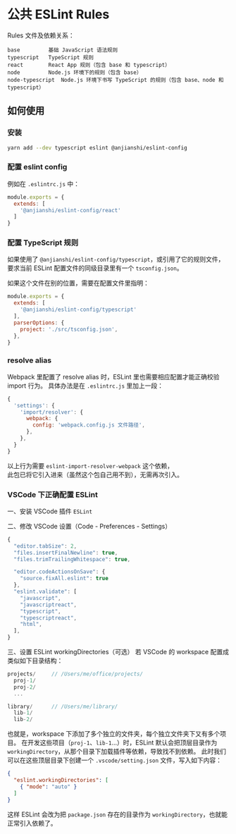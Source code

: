 # 公共 ESLint Rules

Rules 文件及依赖关系：
```
base         基础 JavaScript 语法规则
typescript   TypeScript 规则
react        React App 规则（包含 base 和 typescript）
node         Node.js 环境下的规则（包含 base）
node-typescript  Node.js 环境下书写 TypeScript 的规则（包含 base、node 和 typescript）
```


## 如何使用

### 安装
```sh
yarn add --dev typescript eslint @anjianshi/eslint-config
```

### 配置 eslint config
例如在 `.eslintrc.js` 中：

```js
module.exports = {
  extends: [
    '@anjianshi/eslint-config/react'
  ]
}
```

### 配置 TypeScript 规则
如果使用了 `@anjianshi/eslint-config/typescript`，或引用了它的规则文件，  
要求当前 ESLint 配置文件的同级目录里有一个 `tsconfig.json`。

如果这个文件在别的位置，需要在配置文件里指明：
```js
module.exports = {
  extends: [
    '@anjianshi/eslint-config/typescript'
  ],
  parserOptions: {
    project: './src/tsconfig.json',
  },
}
```

### resolve alias
Webpack 里配置了 resolve alias 时，ESLint 里也需要相应配置才能正确校验 import 行为。
具体办法是在 `.eslintrc.js` 里加上一段：
```js
{
  'settings': {
    'import/resolver': {
      webpack: {
        config: 'webpack.config.js 文件路径',
      },
    },
  }
}
```

以上行为需要 `eslint-import-resolver-webpack` 这个依赖，  
此包已将它引入进来（虽然这个包自己用不到），无需再次引入。


### VSCode 下正确配置 ESLint

一、安装 VSCode 插件 `ESLint`

二、修改 VSCode 设置（Code - Preferences - Settings）
```js
{
  "editor.tabSize": 2,
  "files.insertFinalNewline": true,
  "files.trimTrailingWhitespace": true,

  "editor.codeActionsOnSave": {
    "source.fixAll.eslint": true
  },
  "eslint.validate": [
    "javascript",
    "javascriptreact",
    "typescript",
    "typescriptreact",
    "html",
  ],
}
```

三、设置 ESLint workingDirectories（可选）
若 VSCode 的 workspace 配置成类似如下目录结构：
```js
projects/     // /Users/me/office/projects/
  proj-1/
  proj-2/
  ...

library/      // /Users/me/library/
  lib-1/
  lib-2/
```
也就是，workspace 下添加了多个独立的文件夹，每个独立文件夹下又有多个项目。
在开发这些项目（`proj-1`、`lib-1`...）时，ESLint 默认会把顶层目录作为 `workingDirectory`，从那个目录下加载插件等依赖，导致找不到依赖。
此时我们可以在这些顶层目录下创建一个 `.vscode/setting.json` 文件，写入如下内容：
```json
{
  "eslint.workingDirectories": [
    { "mode": "auto" }
  ]
}
```
这样 ESLint 会改为把 `package.json` 存在的目录作为 `workingDirectory`，也就能正常引入依赖了。
